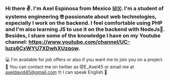 ### Hi there ✌. I'm Axel Espinosa from Mexico 🇲🇽. I'm a student of systems engineering 🤓 passionate about web technologies, especially I work on the backend. I feel comfortable using PHP and I'm also learning JS to use it on the backend with NodeJs🚀. Besides, I share some of the knowledge I have on my Youtube channel: https://www.youtube.com/channel/UC-luzs6CxWYU7XDwhXUzqow. 

💻 I'm available for job offers or also if you want me to join you on a project.
👀 You can contact me on twitter as @E_Axel45 or email me at axeldavid45@gmail.com
🤓 I can speak English 👀
